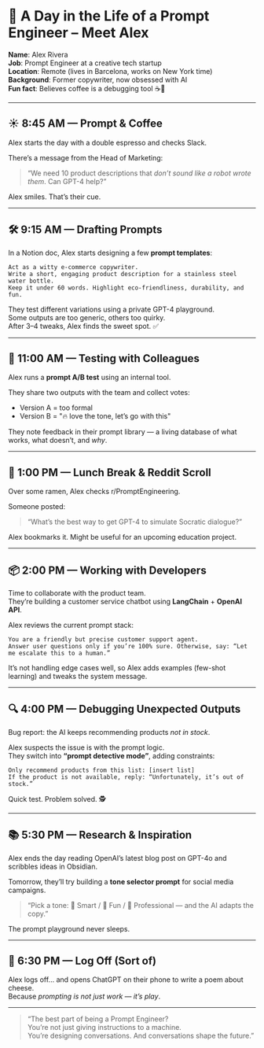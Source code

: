 # 📅 A Day in the Life of a Prompt Engineer – Meet Alex

**Name**: Alex Rivera  
**Job**: Prompt Engineer at a creative tech startup  
**Location**: Remote (lives in Barcelona, works on New York time)  
**Background**: Former copywriter, now obsessed with AI  
**Fun fact**: Believes coffee is a debugging tool ☕🤖

---

## ☀️ 8:45 AM — Prompt & Coffee

Alex starts the day with a double espresso and checks Slack.

There’s a message from the Head of Marketing:  
> “We need 10 product descriptions that *don’t sound like a robot wrote them*. Can GPT-4 help?”

Alex smiles. That’s their cue.

---

## 🛠 9:15 AM — Drafting Prompts

In a Notion doc, Alex starts designing a few **prompt templates**:

```text
Act as a witty e-commerce copywriter.  
Write a short, engaging product description for a stainless steel water bottle.  
Keep it under 60 words. Highlight eco-friendliness, durability, and fun.
```

They test different variations using a private GPT-4 playground.  
Some outputs are too generic, others too quirky.  
After 3–4 tweaks, Alex finds the sweet spot. ✅

---

## 🧪 11:00 AM — Testing with Colleagues

Alex runs a **prompt A/B test** using an internal tool.

They share two outputs with the team and collect votes:
- Version A = too formal  
- Version B = "🔥 love the tone, let’s go with this"

They note feedback in their prompt library — a living database of what works, what doesn’t, and *why*.

---

## 🍜 1:00 PM — Lunch Break & Reddit Scroll

Over some ramen, Alex checks r/PromptEngineering.

Someone posted:  
> “What’s the best way to get GPT-4 to simulate Socratic dialogue?”

Alex bookmarks it. Might be useful for an upcoming education project.

---

## 📦 2:00 PM — Working with Developers

Time to collaborate with the product team.  
They’re building a customer service chatbot using **LangChain** + **OpenAI API**.

Alex reviews the current prompt stack:
```text
You are a friendly but precise customer support agent.  
Answer user questions only if you’re 100% sure. Otherwise, say: “Let me escalate this to a human.”
```

It’s not handling edge cases well, so Alex adds examples (few-shot learning) and tweaks the system message.

---

## 🔍 4:00 PM — Debugging Unexpected Outputs

Bug report: the AI keeps recommending products *not in stock*.

Alex suspects the issue is with the prompt logic.  
They switch into **“prompt detective mode”**, adding constraints:

```text
Only recommend products from this list: [insert list]  
If the product is not available, reply: “Unfortunately, it’s out of stock.”  
```

Quick test. Problem solved. 🕵️

---

## 📚 5:30 PM — Research & Inspiration

Alex ends the day reading OpenAI’s latest blog post on GPT-4o and scribbles ideas in Obsidian.

Tomorrow, they’ll try building a **tone selector prompt** for social media campaigns.

> “Pick a tone: 🧠 Smart / 🎉 Fun / 💼 Professional — and the AI adapts the copy.”

The prompt playground never sleeps.

---

## 🌙 6:30 PM — Log Off (Sort of)

Alex logs off... and opens ChatGPT on their phone to write a poem about cheese.  
Because *prompting is not just work — it’s play*.

---

> “The best part of being a Prompt Engineer?  
> You’re not just giving instructions to a machine.  
> You’re designing conversations. And conversations shape the future.”

